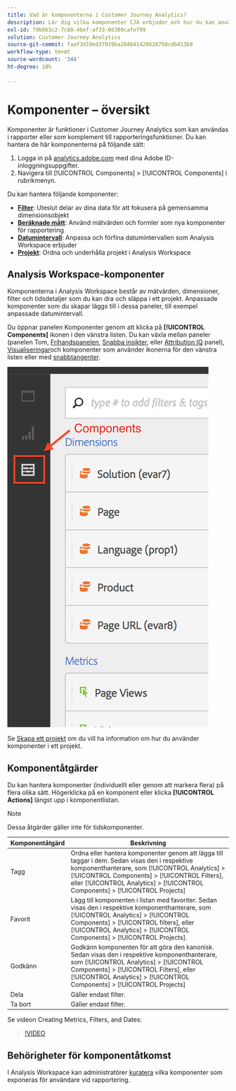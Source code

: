 ```yaml
---
title: Vad är komponenterna i Customer Journey Analytics?
description: Lär dig vilka komponenter CJA erbjuder och hur du kan använda dem vid rapportering.
exl-id: f9b0b3c2-7c88-4bef-af33-0d309cafe799
solution: Customer Journey Analytics
source-git-commit: faaf3d19ed37019ba284b41420628750cdb413b8
workflow-type: tm+mt
source-wordcount: '344'
ht-degree: 10%

---
```


# Komponenter – översikt

Komponenter är funktioner i Customer Journey Analytics som kan användas i rapporter eller som komplement till rapporteringsfunktioner. Du kan hantera de här komponenterna på följande sätt:

1. Logga in på [analytics.adobe.com](https://analytics.adobe.com) med dina Adobe ID-inloggningsuppgifter.
2. Navigera till [!UICONTROL Components] > [!UICONTROL Components] i rubrikmenyn.

Du kan hantera följande komponenter:

* [**Filter**](filters/filters-overview.md): Uteslut delar av dina data för att fokusera på gemensamma dimensionsobjekt
* [**Beräknade mått**](calc-metrics/calc-metr-overview.md): Använd mätvärden och formler som nya komponenter för rapportering
* [**Datumintervall**](date-ranges/overview.md): Anpassa och förfina datumintervallen som Analysis Workspace erbjuder
* [**Projekt**](/help/analysis-workspace/home.md): Ordna och underhålla projekt i Analysis Workspace

## Analysis Workspace-komponenter

Komponenterna i Analysis Workspace består av mätvärden, dimensioner, filter och tidsdetaljer som du kan dra och släppa i ett projekt. Anpassade komponenter som du skapar läggs till i dessa paneler, till exempel anpassade datumintervall.

Du öppnar panelen Komponenter genom att klicka på **[!UICONTROL Components]** ikonen i den vänstra listen. Du kan växla mellan paneler (panelen Tom, [Frihandspanelen](/help/analysis-workspace/visualizations/freeform-table/freeform-table.md), [Snabba insikter](/help/analysis-workspace/c-panels/quickinsight.md), eller [Attribution IQ](/help/analysis-workspace/c-panels/attribution.md) panel), [Visualiseringar](/help/analysis-workspace/visualizations/freeform-analysis-visualizations.md)och komponenter som använder ikonerna för den vänstra listen eller med [snabbtangenter](/help/analysis-workspace/build-workspace-project/fa-shortcut-keys.md).

![](assets/components.png)

Se [Skapa ett projekt](/help/analysis-workspace/home.md) om du vill ha information om hur du använder komponenter i ett projekt.

## Komponentåtgärder

Du kan hantera komponenter (individuellt eller genom att markera flera) på flera olika sätt. Högerklicka på en komponent eller klicka **[!UICONTROL Actions]** längst upp i komponentlistan.

>[!NOTE]
>
>Dessa åtgärder gäller inte för tidskomponenter.

| Komponentåtgärd | Beskrivning |
| --- | --- |
| Tagg | Ordna eller hantera komponenter genom att lägga till taggar i dem. Sedan visas den i respektive komponenthanterare, som [!UICONTROL Analytics] > [!UICONTROL Components] > [!UICONTROL Filters], eller [!UICONTROL Analytics] > [!UICONTROL Components] > [!UICONTROL Projects] |
| Favorit | Lägg till komponenten i listan med favoriter. Sedan visas den i respektive komponenthanterare, som [!UICONTROL Analytics] > [!UICONTROL Components] > [!UICONTROL filters], eller [!UICONTROL Analytics] > [!UICONTROL Components] > [!UICONTROL Projects]. |
| Godkänn | Godkänn komponenten för att göra den kanonisk. Sedan visas den i respektive komponenthanterare, som [!UICONTROL Analytics] > [!UICONTROL Components] > [!UICONTROL Filters], eller  [!UICONTROL Analytics] > [!UICONTROL Components] > [!UICONTROL Projects] |
| Dela | Gäller endast filter. |
| Ta bort | Gäller endast filter. |

Se videon Creating Metrics, Filters, and Dates:

>[!VIDEO](https://video.tv.adobe.com/v/23979)

## Behörigheter för komponentåtkomst

I Analysis Workspace kan administratörer [kuratera](/help/analysis-workspace/curate-share/curate.md) vilka komponenter som exponeras för användare vid rapportering.
